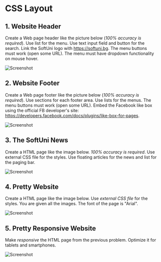 # CSS Layout

## 1. Website Header
Create a Web page header like the picture below (*100% accuracy is required*). Use list for the menu. Use text input field and button for the search. Link the SoftUni logo with https://softuni.bg. The menu buttons must work (open some URL). The menu must have dropdown functionality on mouse hover.

![Screenshot](https://raw.githubusercontent.com/zhivko-georgiev/SoftUni/master/Web%20Fundamentals%20-%20HTML%20+%20CSS/7.%20CSS%20Layout/Screenshots/1.%20Website%20Header.PNG)

## 2. Website Footer
Create a Web page footer like the picture below (*100% accuracy is required*). Use sections for each footer area. Use lists for the menus. The menu buttons must work (open some URL). Embed the Facebook like box using the official FB developer's site: https://developers.facebook.com/docs/plugins/like-box-for-pages.

![Screenshot](https://raw.githubusercontent.com/zhivko-georgiev/SoftUni/master/Web%20Fundamentals%20-%20HTML%20+%20CSS/7.%20CSS%20Layout/Screenshots/2.%20Website%20Footer.PNG)

## 3. The SoftUni News
Create a HTML page like the image below. *100% accuracy is required*. Use external CSS file for the styles. Use floating articles for the news and list for the paging bar.

![Screenshot](https://raw.githubusercontent.com/zhivko-georgiev/SoftUni/master/Web%20Fundamentals%20-%20HTML%20+%20CSS/7.%20CSS%20Layout/Screenshots/3.%20The%20SoftUni%20News.PNG)

## 4. Pretty Website
Create a HTML page like the image below. Use *external CSS file* for the styles. You are given all the images. The font of the page is "Arial".

![Screenshot](https://raw.githubusercontent.com/zhivko-georgiev/SoftUni/master/Web%20Fundamentals%20-%20HTML%20+%20CSS/7.%20CSS%20Layout/Screenshots/4.%20Pretty%20Website.PNG)

## 5. Pretty Responsive Website
Make *responsive* the HTML page from the previous problem. Optimize it for tablets and smartphones.

![Screenshot]()